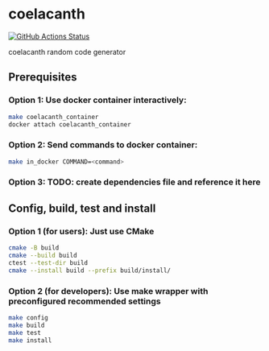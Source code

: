 # coelacanth
[![GitHub Actions Status](https://github.com/Latimeriidae/coelacanth/actions/workflows/workflow.yml/badge.svg)](https://github.com/Latimeriidae/coelacanth/actions)

coelacanth random code generator

## Prerequisites
### Option 1: Use docker container interactively:
```bash
make coelacanth_container
docker attach coelacanth_container
```
### Option 2: Send commands to docker container:
```bash
make in_docker COMMAND=<command>
```

### Option 3: TODO: create dependencies file and reference it here

## Config, build, test and install
### Option 1 (for users): Just use CMake
```bash
cmake -B build
cmake --build build
ctest --test-dir build
cmake --install build --prefix build/install/
```

### Option 2 (for developers): Use make wrapper with preconfigured recommended settings
```bash
make config
make build
make test
make install
```
